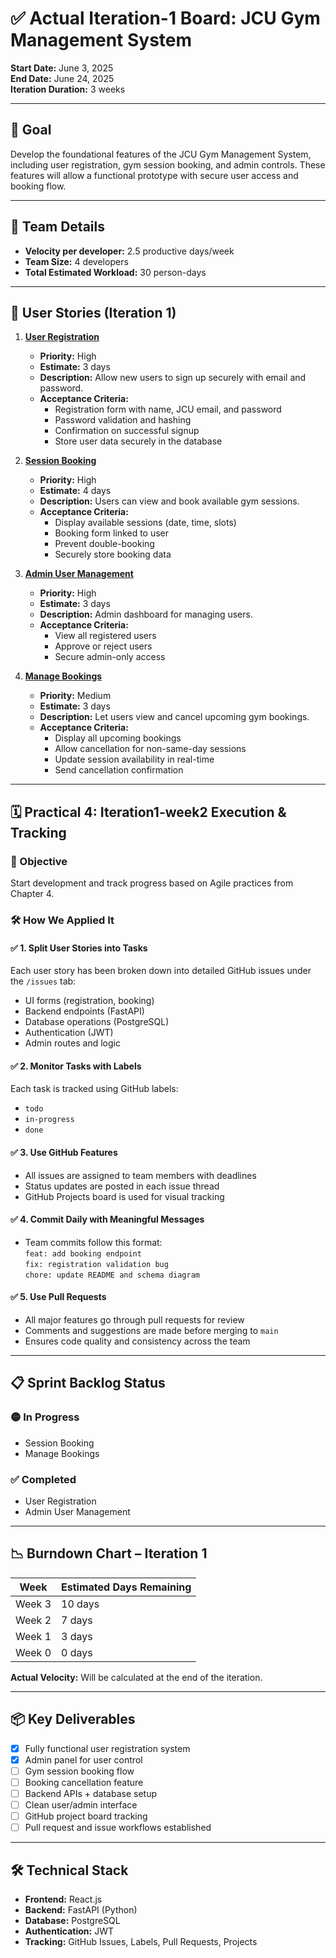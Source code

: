 # ✅ Actual Iteration-1 Board: JCU Gym Management System

**Start Date:** June 3, 2025  
**End Date:** June 24, 2025  
**Iteration Duration:** 3 weeks

---

## 🔧 Goal

Develop the foundational features of the JCU Gym Management System, including user registration, gym session booking, and admin controls. These features will allow a functional prototype with secure user access and booking flow.

---

## 👥 Team Details

- **Velocity per developer:** 2.5 productive days/week  
- **Team Size:** 4 developers  
- **Total Estimated Workload:** 30 person-days

---

## 📌 User Stories (Iteration 1)

1. **[User Registration](./user_stories/user_story_01_registration.md)**  
   - **Priority:** High  
   - **Estimate:** 3 days  
   - **Description:** Allow new users to sign up securely with email and password.  
   - **Acceptance Criteria:**  
     - Registration form with name, JCU email, and password  
     - Password validation and hashing  
     - Confirmation on successful signup  
     - Store user data securely in the database  

2. **[Session Booking](./user_stories/user_story_02_session_booking.md)**  
   - **Priority:** High  
   - **Estimate:** 4 days  
   - **Description:** Users can view and book available gym sessions.  
   - **Acceptance Criteria:**  
     - Display available sessions (date, time, slots)  
     - Booking form linked to user  
     - Prevent double-booking  
     - Securely store booking data  

3. **[Admin User Management](./user_stories/user_story_03_admin_management.md)**  
   - **Priority:** High  
   - **Estimate:** 3 days  
   - **Description:** Admin dashboard for managing users.  
   - **Acceptance Criteria:**  
     - View all registered users  
     - Approve or reject users  
     - Secure admin-only access  

4. **[Manage Bookings](./user_stories/user_story_04_manage_bookings.md)**  
   - **Priority:** Medium  
   - **Estimate:** 3 days  
   - **Description:** Let users view and cancel upcoming gym bookings.  
   - **Acceptance Criteria:**  
     - Display all upcoming bookings  
     - Allow cancellation for non-same-day sessions  
     - Update session availability in real-time  
     - Send cancellation confirmation  

---

## 🗓️ Practical 4: Iteration1-week2 Execution & Tracking

### 🎯 Objective
Start development and track progress based on Agile practices from Chapter 4.

### 🛠️ How We Applied It

#### ✅ 1. Split User Stories into Tasks  
Each user story has been broken down into detailed GitHub issues under the `/issues` tab:
- UI forms (registration, booking)
- Backend endpoints (FastAPI)
- Database operations (PostgreSQL)
- Authentication (JWT)
- Admin routes and logic

#### ✅ 2. Monitor Tasks with Labels  
Each task is tracked using GitHub labels:
- `todo`
- `in-progress`
- `done`

#### ✅ 3. Use GitHub Features  
- All issues are assigned to team members with deadlines  
- Status updates are posted in each issue thread  
- GitHub Projects board is used for visual tracking

#### ✅ 4. Commit Daily with Meaningful Messages  
- Team commits follow this format:  
  `feat: add booking endpoint`  
  `fix: registration validation bug`  
  `chore: update README and schema diagram`

#### ✅ 5. Use Pull Requests  
- All major features go through pull requests for review  
- Comments and suggestions are made before merging to `main`  
- Ensures code quality and consistency across the team

---

## 📋 Sprint Backlog Status

### 🟡 In Progress
- Session Booking  
- Manage Bookings  

### ✅ Completed
- User Registration  
- Admin User Management  

---

## 📉 Burndown Chart – Iteration 1

| Week     | Estimated Days Remaining |
|----------|--------------------------|
| Week 3   | 10 days                  |
| Week 2   | 7 days                   |
| Week 1   | 3 days                   |
| Week 0   | 0 days                   |

**Actual Velocity:** Will be calculated at the end of the iteration.

---

## 📦 Key Deliverables

- [x] Fully functional user registration system  
- [x] Admin panel for user control  
- [ ] Gym session booking flow  
- [ ] Booking cancellation feature  
- [ ] Backend APIs + database setup  
- [ ] Clean user/admin interface  
- [ ] GitHub project board tracking  
- [ ] Pull request and issue workflows established

---

## 🛠️ Technical Stack

- **Frontend:** React.js  
- **Backend:** FastAPI (Python)  
- **Database:** PostgreSQL  
- **Authentication:** JWT  
- **Tracking:** GitHub Issues, Labels, Pull Requests, Projects
